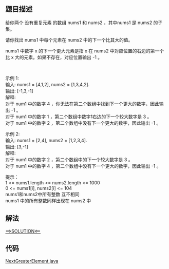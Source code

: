 ## 题目描述

给你两个 没有重复元素 的数组 nums1 和 nums2 ，其中nums1 是 nums2 的子集。

请你找出 nums1 中每个元素在 nums2 中的下一个比其大的值。

nums1 中数字 x 的下一个更大元素是指 x 在 nums2 中对应位置的右边的第一个比 x 大的元素。如果不存在，对应位置输出 -1 。

 

示例 1:
<br>输入: nums1 = [4,1,2], nums2 = [1,3,4,2].
<br>输出: [-1,3,-1]
<br>解释:
<br>对于 num1 中的数字 4 ，你无法在第二个数组中找到下一个更大的数字，因此输出 -1 。
<br>对于 num1 中的数字 1 ，第二个数组中数字1右边的下一个较大数字是 3 。
<br>对于 num1 中的数字 2 ，第二个数组中没有下一个更大的数字，因此输出 -1 。

示例 2:
<br>输入: nums1 = [2,4], nums2 = [1,2,3,4].
<br>输出: [3,-1]
<br>解释:
<br>对于 num1 中的数字 2 ，第二个数组中的下一个较大数字是 3 。
<br>对于 num1 中的数字 4 ，第二个数组中没有下一个更大的数字，因此输出 -1 。

提示：
<br>1 <= nums1.length <= nums2.length <= 1000
<br>0 <= nums1[i], nums2[i] <= 104
<br>nums1和nums2中所有整数 互不相同
<br>nums1 中的所有整数同样出现在 nums2 中

## 解法

[==>SOLUTION<==](https://leetcode-cn.com/problems/next-greater-element-i/solution/xia-yi-ge-geng-da-yuan-su-i-by-leetcode/)

## 代码

[NextGreaterElement.java](https://github.com/Marshal7cc/leetcode-java/blob/master/src/stack/NextGreaterElement.java)

